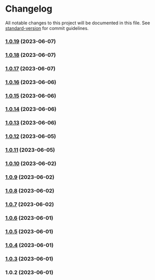 # Changelog

All notable changes to this project will be documented in this file. See [standard-version](https://github.com/conventional-changelog/standard-version) for commit guidelines.

### [1.0.19](https://github.com/arunodhayamsam/delete-branch-test/compare/v1.0.18...v1.0.19) (2023-06-07)

### [1.0.18](https://github.com/arunodhayamsam/delete-branch-test/compare/v1.0.17...v1.0.18) (2023-06-07)

### [1.0.17](https://github.com/arunodhayamsam/delete-branch-test/compare/v1.0.16...v1.0.17) (2023-06-07)

### [1.0.16](https://github.com/arunodhayamsam/delete-branch-test/compare/v1.0.15...v1.0.16) (2023-06-06)

### [1.0.15](https://github.com/arunodhayamsam/delete-branch-test/compare/v1.0.14...v1.0.15) (2023-06-06)

### [1.0.14](https://github.com/arunodhayamsam/delete-branch-test/compare/v1.0.13...v1.0.14) (2023-06-06)

### [1.0.13](https://github.com/arunodhayamsam/delete-branch-test/compare/v1.0.12...v1.0.13) (2023-06-06)

### [1.0.12](https://github.com/arunodhayamsam/delete-branch-test/compare/v1.0.11...v1.0.12) (2023-06-05)

### [1.0.11](https://github.com/arunodhayamsam/delete-branch-test/compare/v1.0.10...v1.0.11) (2023-06-05)

### [1.0.10](https://github.com/arunodhayamsam/delete-branch-test/compare/v1.0.9...v1.0.10) (2023-06-02)

### [1.0.9](https://github.com/arunodhayamsam/delete-branch-test/compare/v1.0.6...v1.0.9) (2023-06-02)

### [1.0.8](https://github.com/arunodhayamsam/delete-branch-test/compare/v1.0.7...v1.0.8) (2023-06-02)

### [1.0.7](https://github.com/arunodhayamsam/delete-branch-test/compare/v1.0.6...v1.0.7) (2023-06-02)

### [1.0.6](https://github.com/arunodhayamsam/delete-branch-test/compare/v1.0.5...v1.0.6) (2023-06-01)

### [1.0.5](https://github.com/arunodhayamsam/delete-branch-test/compare/v1.0.4...v1.0.5) (2023-06-01)

### [1.0.4](https://github.com/arunodhayamsam/delete-branch-test/compare/v1.0.3...v1.0.4) (2023-06-01)

### [1.0.3](https://github.com/arunodhayamsam/delete-branch-test/compare/v1.0.2...v1.0.3) (2023-06-01)

### 1.0.2 (2023-06-01)
